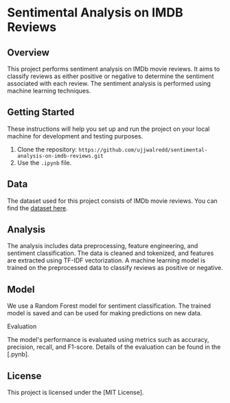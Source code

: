 # Sentimental Analysis on IMDB Reviews

## Overview
This project performs sentiment analysis on IMDb movie reviews. It aims to classify reviews as either positive or negative to determine the sentiment associated with each review. The sentiment analysis is performed using machine learning techniques.

## Getting Started
These instructions will help you set up and run the project on your local machine for development and testing purposes.

1. Clone the repository: `https://github.com/ujjwalredd/sentimental-analysis-on-imdb-reviews.git`
2. Use the `.ipynb` file.

## Data
The dataset used for this project consists of IMDb movie reviews. You can find the [dataset here](https://ai.stanford.edu/~amaas/data/sentiment/).


## Analysis
The analysis includes data preprocessing, feature engineering, and sentiment classification. The data is cleaned and tokenized, and features are extracted using TF-IDF vectorization. A machine learning model is trained on the preprocessed data to classify reviews as positive or negative.

## Model
We use a Random Forest model for sentiment classification. The trained model is saved and can be used for making predictions on new data.

Evaluation

The model's performance is evaluated using metrics such as accuracy, precision, recall, and F1-score. Details of the evaluation can be found in the [.pynb].

## License

This project is licensed under the [MIT License].


